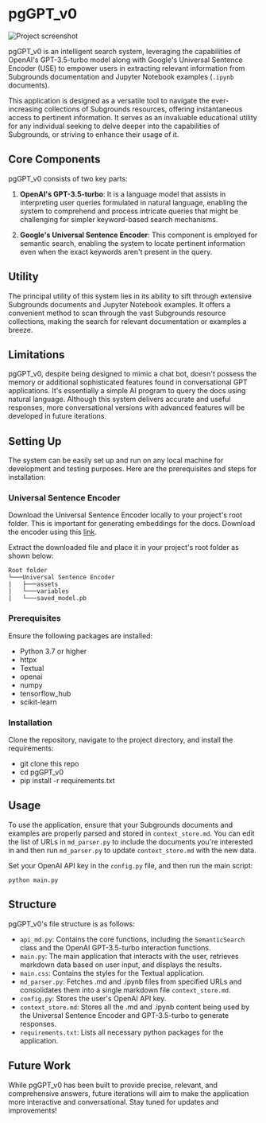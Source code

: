 # pgGPT_v0

![Project screenshot](./images/pggpt_v0_vid.gif)

pgGPT_v0 is an intelligent search system, leveraging the capabilities of OpenAI's GPT-3.5-turbo model along with Google's Universal Sentence Encoder (USE) to empower users in extracting relevant information from Subgrounds documentation and Jupyter Notebook examples (`.ipynb` documents).

This application is designed as a versatile tool to navigate the ever-increasing collections of Subgrounds resources, offering instantaneous access to pertinent information. It serves as an invaluable educational utility for any individual seeking to delve deeper into the capabilities of Subgrounds, or striving to enhance their usage of it.

## Core Components

pgGPT_v0 consists of two key parts:

1. **OpenAI's GPT-3.5-turbo**: It is a language model that assists in interpreting user queries formulated in natural language, enabling the system to comprehend and process intricate queries that might be challenging for simpler keyword-based search mechanisms.

2. **Google's Universal Sentence Encoder**: This component is employed for semantic search, enabling the system to locate pertinent information even when the exact keywords aren't present in the query.

## Utility

The principal utility of this system lies in its ability to sift through extensive Subgrounds documents and Jupyter Notebook examples. It offers a convenient method to scan through the vast Subgrounds resource collections, making the search for relevant documentation or examples a breeze.

## Limitations

pgGPT_v0, despite being designed to mimic a chat bot, doesn't possess the memory or additional sophisticated features found in conversational GPT applications. It's essentially a simple AI program to query the docs using natural language. Although this system delivers accurate and useful responses, more conversational versions with advanced features will be developed in future iterations.

## Setting Up

The system can be easily set up and run on any local machine for development and testing purposes. Here are the prerequisites and steps for installation:

### Universal Sentence Encoder
Download the Universal Sentence Encoder locally to your project's root folder. This is important for generating embeddings for the docs. Download the encoder using this [link](https://tfhub.dev/google/universal-sentence-encoder/4?tf-hub-format=compressed). 

Extract the downloaded file and place it in your project's root folder as shown below:
```text
Root folder
└───Universal Sentence Encoder
|   ├───assets
|   └───variables
|   └───saved_model.pb
```

### Prerequisites

Ensure the following packages are installed:

- Python 3.7 or higher
- httpx
- Textual
- openai
- numpy
- tensorflow_hub
- scikit-learn

### Installation

Clone the repository, navigate to the project directory, and install the requirements:

- git clone this repo
- cd pgGPT_v0
- pip install -r requirements.txt


## Usage

To use the application, ensure that your Subgrounds documents and examples are properly parsed and stored in `context_store.md`. You can edit the list of URLs in `md_parser.py` to include the documents you're interested in and then run `md_parser.py` to update `context_store.md` with the new data.

Set your OpenAI API key in the `config.py` file, and then run the main script:

`python main.py`


## Structure

pgGPT_v0's file structure is as follows:

- `api_md.py`: Contains the core functions, including the `SemanticSearch` class and the OpenAI GPT-3.5-turbo interaction functions.
- `main.py`: The main application that interacts with the user, retrieves markdown data based on user input, and displays the results.
- `main.css`: Contains the styles for the Textual application.
- `md_parser.py`: Fetches .md and .ipynb files from specified URLs and consolidates them into a single markdown file `context_store.md`.
- `config.py`: Stores the user's OpenAI API key.
- `context_store.md`: Stores all the .md and .ipynb content being used by the Universal Sentence Encoder and GPT-3.5-turbo to generate responses.
- `requirements.txt`: Lists all necessary python packages for the application.

## Future Work

While pgGPT_v0 has been built to provide precise, relevant, and comprehensive answers, future iterations will aim to make the application more interactive and conversational. Stay tuned for updates and improvements!
